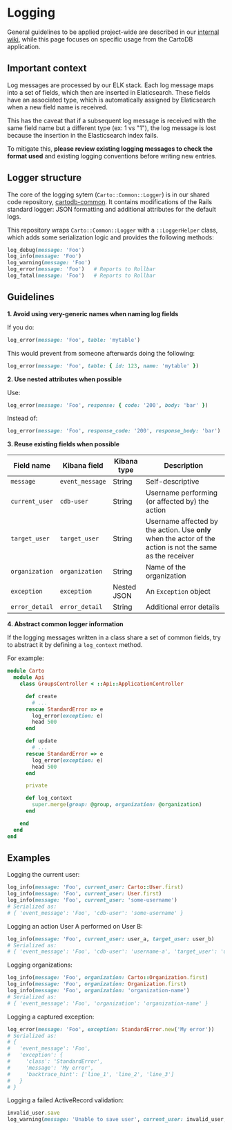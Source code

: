 # Logging

General guidelines to be applied project-wide are described in our [internal wiki](http://doc-internal.cartodb.net/platform/guidelines.html#structured-logging), while this page focuses on specific usage from the CartoDB application.

## Important context

Log messages are processed by our ELK stack. Each log message maps into a set of fields, which then are inserted in Elaticsearch. These fields have an associated type, which is automatically assigned by Elaticsearch when a new field name is received.

This has the caveat that if a subsequent log message is received with the same field name but a different type (ex: 1 vs "1"), the log message is lost because the insertion in the Elasticsearch index fails.

To mitigate this, **please review existing logging messages to check the format used** and existing logging conventions before writing new entries.

## Logger structure

The core of the logging sytem (`Carto::Common::Logger`) is in our shared code repository, [cartodb-common](https://github.com/CartoDB/cartodb-common). It contains modifications of the Rails standard logger: JSON formatting and additional attributes for the default logs.

This repository wraps `Carto::Common::Logger` with a `::LoggerHelper` class, which adds some serialization logic and provides the following methods:

```ruby
log_debug(message: 'Foo')
log_info(message: 'Foo')
log_warning(message: 'Foo')
log_error(message: 'Foo')   # Reports to Rollbar
log_fatal(message: 'Foo')   # Reports to Rollbar
```

## Guidelines

**1. Avoid using very-generic names when naming log fields**

If you do:

```ruby
log_error(message: 'Foo', table: 'mytable')
```

This would prevent from someone afterwards doing the following:

```ruby
log_error(message: 'Foo', table: { id: 123, name: 'mytable' })
```

**2. Use nested attributes when possible**

Use:

```ruby
log_error(message: 'Foo', response: { code: '200', body: 'bar' })
```

Instead of:

```ruby
log_error(message: 'Foo', response_code: '200', response_body: 'bar')
```

**3. Reuse existing fields when possible**

| Field name     | Kibana field    | Kibana type | Description      |
| -------------- | --------------- | ----------- | ---------------- |
| `message`      | `event_message` | String      | Self-descriptive |
| `current_user` | `cdb-user`      | String      | Username performing (or affected by) the action |
| `target_user`  | `target_user`   | String      | Username affected by the action. Use **only** when the actor of the action is not the same as the receiver |
| `organization` | `organization`  | String      | Name of the organization |
| `exception`    | `exception`     | Nested JSON | An `Exception` object |
| `error_detail` | `error_detail`  | String      | Additional error details |

**4. Abstract common logger information**

If the logging messages written in a class share a set of common fields, try to abstract it by defining a `log_context` method.

For example:

```ruby
module Carto
  module Api
    class GroupsController < ::Api::ApplicationController

      def create
        # ...
      rescue StandardError => e
        log_error(exception: e)
        head 500
      end

      def update
        # ...
      rescue StandardError => e
        log_error(exception: e)
        head 500
      end

      private

      def log_context
        super.merge(group: @group, organization: @organization)
      end

    end
  end
end

```

## Examples

Logging the current user:

```ruby
log_info(message: 'Foo', current_user: Carto::User.first)
log_info(message: 'Foo', current_user: User.first)
log_info(message: 'Foo', current_user: 'some-username')
# Serialized as:
# { 'event_message': 'Foo', 'cdb-user': 'some-username' }
```

Logging an action User A performed on User B:

```ruby
log_info(message: 'Foo', current_user: user_a, target_user: user_b)
# Serialized as:
# { 'event_message': 'Foo', 'cdb-user': 'username-a', 'target_user': 'username-b' }
```

Logging organizations:

```ruby
log_info(message: 'Foo', organization: Carto::Organization.first)
log_info(message: 'Foo', organization: Organization.first)
log_info(message: 'Foo', organization: 'organization-name')
# Serialized as:
# { 'event_message': 'Foo', 'organization': 'organization-name' }
```

Logging a captured exception:

```ruby
log_error(message: 'Foo', exception: StandardError.new('My error'))
# Serialized as:
# {
#   'event_message': 'Foo',
#   'exception': {
#     'class': 'StandardError',
#     'message': 'My error',
#     'backtrace_hint': ['line_1', 'line_2', 'line_3']
#   }
# }
```

Logging a failed ActiveRecord validation:

```ruby
invalid_user.save
log_warning(message: 'Unable to save user', current_user: invalid_user, error_detail: invalid_user.errors.full_messages.join(','))
```
